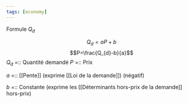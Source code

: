 ```yaml
---
tags: [economy] 
---
```


Formule $Q_d$

$$Q_d=aP+b$$
$$P=\frac{Q_{d}-b}{a}$$
$Q_d$ =:: Quantité demandé 
$P$ =:: Prix
<!--SR:!2023-02-27,4,272-->
$a$ =:: [[Pente]] (exprime [[Loi de la demande]]) (négatif)
<!--SR:!2023-02-25,4,270-->
$b$ =:: Constante (exprime les [[Déterminants hors-prix de la demande]] hors-prix)
<!--SR:!2023-02-26,3,252-->